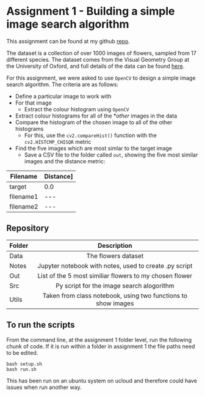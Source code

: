 
# Assignment 1 - Building a simple image search algorithm

This assignment can be found at my github [repo](https://github.com/ameerwald/cds_vis_exam_assignment1).

The dataset is a collection of over 1000 images of flowers, sampled from 17 different species. The dataset comes from the Visual Geometry Group at the University of Oxford, and full details of the data can be found [here](https://www.robots.ox.ac.uk/~vgg/data/flowers/17/).

For this assignment, we were asked to use  ```OpenCV``` to design a simple image search algorithm. The criteria are as follows:

- Define a particular image to work with 
- For that image
  - Extract the colour histogram using ```OpenCV```
- Extract colour histograms for all of the **other* images in the data
- Compare the histogram of the chosen image to all of the other histograms 
  - For this, use the ```cv2.compareHist()``` function with the ```cv2.HISTCMP_CHISQR``` metric
- Find the five images which are most simlar to the target image
  - Save a CSV file to the folder called ```out```, showing the five most similar images and the distance metric:

|Filename|Distance]
|---|---|
|target|0.0|
|filename1|---|
|filename2|---|


## Repository 

| Folder         | Description          
| ------------- |:-------------:
| Data      | The flowers dataset      
| Notes  | Jupyter notebook with notes, used to create .py script  
| Out  | List of the 5 most similiar flowers to my chosen flower    
| Src  | Py script for the image search alogorithm  
| Utils  | Taken from class notebook, using two functions to show images 

## To run the scripts 

From the command line, at the assignment 1 folder level, run the following chunk of code. If it is run within a folder in assignment 1 the file paths need to be edited. 
``` 
bash setup.sh
bash run.sh
```

This has been run on an ubuntu system on ucloud and therefore could have issues when run another way. 

